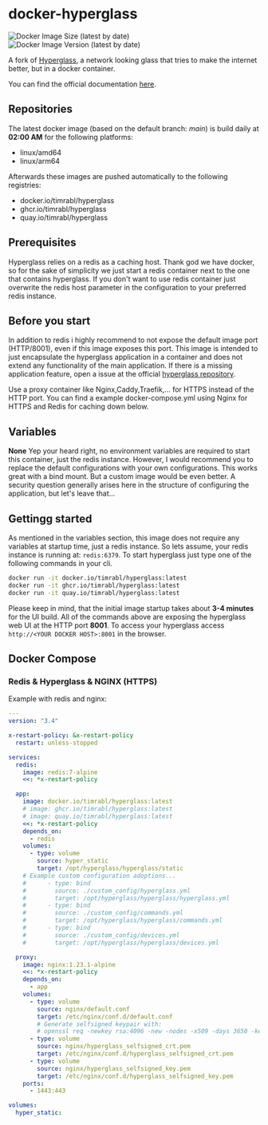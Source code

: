 # docker-hyperglass

![Docker Image Size (latest by date)](https://img.shields.io/docker/image-size/timrabl/hyperglass)
![Docker Image Version (latest by date)](https://img.shields.io/docker/v/timrabl/hyperglass?sort=date)

A fork of [Hyperglass](https://github.com/thatmattlove/hyperglass), a network looking glass that tries to make the internet better, but in a docker container.

You can find the official documentation [here](https://hyperglass.dev).

## Repositories

The latest docker image (based on the default branch: _main_) is build daily at **02:00 AM** for the following platforms:

- linux/amd64
- linux/arm64

Afterwards these images are pushed automatically to the following registries:

- docker.io/timrabl/hyperglass
- ghcr.io/timrabl/hyperglass
- quay.io/timrabl/hyperglass

## Prerequisites

Hyperglass relies on a redis as a caching host. Thank god we have docker, so for the sake of simplicity we just start a redis container next to the one that contains hyperglass. If you don't want to use redis container just overwrite the redis host parameter in the configuration to your preferred redis instance.

## Before you start

In addition to redis i highly recommend to not expose the default image port (HTTP/8001), even if this image exposes this port. This image is intended to just encapsulate the hyperglass application in a container and does not extend any functionality of the main application. If there is a missing application feature, open a issue at the official [hyperglass repository](https://github.com/thatmattlove/hyperglass/issues).

Use a proxy container like Nginx,Caddy,Traefik,... for HTTPS instead of the HTTP port.
You can find a example docker-compose.yml using Nginx for HTTPS and Redis for caching down below.

## Variables

**None**
Yep your heard right, no environment variables are required to start this container, just the redis instance. However, I would recommend you to replace the default configurations with your own configurations. This works great with a bind mount. But a custom image would be even better. A security question generally arises here in the structure of configuring the application, but let's leave that...

## Gettingg started

As mentioned in the variables section, this image does not require any variables at startup time, just a redis instance. So lets assume, your redis instance is running at: `redis:6379`.
To start hyperglass just type one of the following commands in your cli.

```bash
docker run -it docker.io/timrabl/hyperglass:latest
docker run -it ghcr.io/timrabl/hyperglass:latest
docker run -it quay.io/timrabl/hyperglass:latest
```

Please keep in mind, that the initial image startup takes about **3-4 minutes** for the UI build.
All of the commands above are exposing the hyperglass web UI at the HTTP port **8001**.
To access your hyperglass access `http://<YOUR DOCKER HOST>:8001` in the browser.

## Docker Compose

### Redis & Hyperglass & NGINX (HTTPS)

Example with redis and nginx:

```yaml
---
version: "3.4"

x-restart-policy: &x-restart-policy
  restart: unless-stopped

services:
  redis:
    image: redis:7-alpine
    <<: *x-restart-policy

  app:
    image: docker.io/timrabl/hyperglass:latest
    # image: ghcr.io/timrabl/hyperglass:latest
    # image: quay.io/timrabl/hyperglass:latest
    <<: *x-restart-policy
    depends_on:
      - redis
    volumes:
      - type: volume
        source: hyper_static
        target: /opt/hyperglass/hyperglass/static
    # Example custom configuration adoptions...
    #      - type: bind
    #        source: ./custom_config/hyperglass.yml
    #        target: /opt/hyperglass/hyperglass/hyperglass.yml
    #      - type: bind
    #        source: ./custom_config/commands.yml
    #        target: /opt/hyperglass/hyperglass/commands.yml
    #      - type: bind
    #        source: ./custom_config/devices.yml
    #        target: /opt/hyperglass/hyperglass/devices.yml

  proxy:
    image: nginx:1.23.1-alpine
    <<: *x-restart-policy
    depends_on:
      - app
    volumes:
      - type: volume
        source: nginx/default.conf
        target: /etc/nginx/conf.d/default.conf
        # Generate selfsigned keypair with:
        # openssl req -newkey rsa:4096 -new -nodes -x509 -days 3650 -keyout hyperglass_selfsigned_key.pem -out hyperglass_selfsigned_crt.pem -subj "/C=DE/ST=Bavaria/L=Rosenheim/CN=localhost"
      - type: volume
        source: nginx/hyperglass_selfsigned_crt.pem
        target: /etc/nginx/conf.d/hyperglass_selfsigned_crt.pem
      - type: volume
        source: nginx/hyperglass_selfsigned_key.pem
        target: /etc/nginx/conf.d/hyperglass_selfsigned_key.pem
    ports:
      - 1443:443

volumes:
  hyper_static:
```
